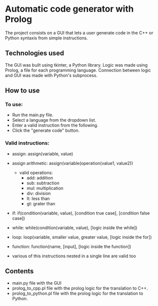# Automatic code generator with Prolog
The project consists on a GUI that lets a user generate code in the C++ or Python syntaxis from simple instructions.

## Technologies used 
The GUI was built using tkinter, a Python library.
Logic was made using Prolog, a file for each programming language.
Connection between logic and GUI was made with Python's subprocess.

## How to use
### To use:
- Run the main.py file.
- Select a language from the dropdown list.
- Enter a valid instruction from the following.
- Click the "generate code" button.

### Valid instructions:
- assign: assign(variable, value)
    
- assign arithmetic: assign(variable(operation(value1, value2))
  - valid operations:
    - add: addition
    - sub: subtraction
    - mul: multiplication
    - div: division
    - lt: less than
    - gt: grater than
      
- if: if(condition(variable, value), [condition true case], [condition false case])

- while: while(condition(variable, value), [logic inside the while])

- loop: loop(variable, smaller value, greater value, [logic inside the for])

- function: function(name, [input], [logic inside the function])

- various of this instructions nested in a single line are valid too

## Contents
- main.py file with the GUI
- prolog_to_cpp.pl file with the prolog logic for the translation to C++.
- prolog_to_python.pl file with the prolog logic for the translation to Python.
